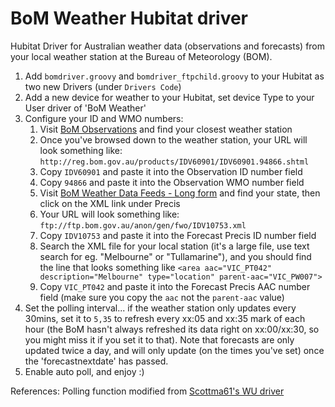 # BoM Weather Hubitat driver

Hubitat Driver for Australian weather data (observations and forecasts) from your local weather station at the Bureau of Meteorology (BOM).

1. Add `bomdriver.groovy` and `bomdriver_ftpchild.groovy` to your Hubitat as two new Drivers (under `Drivers Code`)
2. Add a new device for weather to your Hubitat, set device Type to your User driver of 'BoM Weather'
3. Configure your ID and WMO numbers:
    1. Visit [BoM Observations](http://www.bom.gov.au/catalogue/data-feeds.shtml#obs-ind) and find your closest weather station
    2. Once you've browsed down to the weather station, your URL will look something like: `http://reg.bom.gov.au/products/IDV60901/IDV60901.94866.shtml`
    3. Copy `IDV60901` and paste it into the Observation ID number field
    4. Copy `94866` and paste it into the Observation WMO number field
	5. Visit [BoM Weather Data Feeds - Long form](http://www.bom.gov.au/catalogue/data-feeds.shtml#forecasts) and find your state, then click on the XML link under Precis
	6. Your URL will look something like: `ftp://ftp.bom.gov.au/anon/gen/fwo/IDV10753.xml`
	7. Copy `IDV10753` and paste it into the Forecast Precis ID number field
	8. Search the XML file for your local station (it's a large file, use text search for eg. "Melbourne" or "Tullamarine"), and you should find the line that looks something like `<area aac="VIC_PT042" description="Melbourne" type="location" parent-aac="VIC_PW007">`
	9. Copy `VIC_PT042` and paste it into the Forecast Precis AAC number field (make sure you copy the `aac` not the `parent-aac` value)
4. Set the polling interval... if the weather station only updates every 30mins, set it to `5,35` to refresh every xx:05 and xx:35 mark of each hour (the BoM hasn't always refreshed its data right on xx:00/xx:30, so you might miss it if you set it to that). Note that forecasts are only updated twice a day, and will only update (on the times you've set) once the 'forecastnextdate' has passed.
5. Enable auto poll, and enjoy :)

References:
Polling function modified from [Scottma61's WU driver](https://github.com/Scottma61/Hubitat/blob/master/Weather-Display%20WU%20Driver)